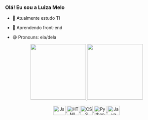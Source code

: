 ### Olá! Eu sou a Luiza Melo

- 🔭 Atualmente estudo TI
- 🌱 Aprendendo front-end
- 😄 Pronouns: ela/dela

  <div align="center">
  <a href="https://github.com/Luiza-Melo">
  <img height="180em" src="https://github-readme-stats.vercel.app/api?username=Luiza-Melo&show_icons=truet&theme=nightowl&include_all_commits=true&count_private=true"/>
  <img height="180em" src="https://github-readme-stats.vercel.app/api/top-langs/?username=Luiza-Melo&layout=compact&langs_count=7&theme=nightowl"/>
  </div>

  <div style="display: inline_block" align="center"><br>
  <img align="center" alt="Js" height="30" width="40" src="https://cdn.jsdelivr.net/gh/devicons/devicon/icons/javascript/javascript-original.svg">
  <img align="center" alt="HTML" height="30" width="40" src="https://cdn.jsdelivr.net/gh/devicons/devicon/icons/html5/html5-original.svg">
  <img align="center" alt="CSS" height="30" width="40" src="https://cdn.jsdelivr.net/gh/devicons/devicon/icons/css3/css3-original.svg">
  <img align="center" alt="Python" height="30" width="40" src="https://cdn.jsdelivr.net/gh/devicons/devicon/icons/python/python-original.svg">
  <img align="center" alt="Java" height="30" width="40" src="https://cdn.jsdelivr.net/gh/devicons/devicon/icons/java/java-original.svg">      
  </div>
